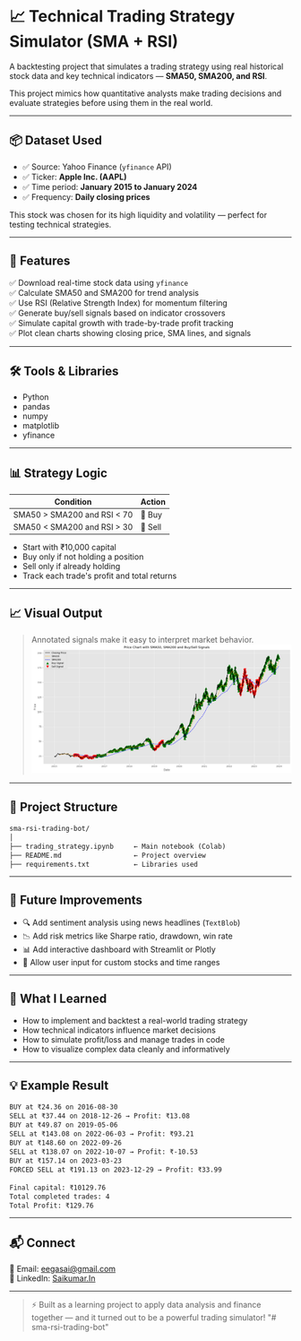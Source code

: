 # 📈 Technical Trading Strategy Simulator (SMA + RSI)

A backtesting project that simulates a trading strategy using real historical stock data and key technical indicators — **SMA50, SMA200, and RSI**.

This project mimics how quantitative analysts make trading decisions and evaluate strategies before using them in the real world.

---

## 📦 Dataset Used

- ✅ Source: Yahoo Finance (`yfinance` API)
- ✅ Ticker: **Apple Inc. (AAPL)**
- ✅ Time period: **January 2015 to January 2024**
- ✅ Frequency: **Daily closing prices**

This stock was chosen for its high liquidity and volatility — perfect for testing technical strategies.

---

## 🚀 Features

✅ Download real-time stock data using `yfinance`  
✅ Calculate SMA50 and SMA200 for trend analysis  
✅ Use RSI (Relative Strength Index) for momentum filtering  
✅ Generate buy/sell signals based on indicator crossovers  
✅ Simulate capital growth with trade-by-trade profit tracking  
✅ Plot clean charts showing closing price, SMA lines, and signals  

---

## 🛠️ Tools & Libraries

- Python
- pandas
- numpy
- matplotlib
- yfinance

---

## 📊 Strategy Logic

| Condition                      | Action     |
|-------------------------------|------------|
| SMA50 > SMA200 and RSI < 70   | 🔼 Buy      |
| SMA50 < SMA200 and RSI > 30   | 🔽 Sell     |

- Start with ₹10,000 capital  
- Buy only if not holding a position  
- Sell only if already holding  
- Track each trade's profit and total returns  

---

## 📈 Visual Output

> Annotated signals make it easy to interpret market behavior.
![Trading Chart](images/chart.png)

---

## 📁 Project Structure

```
sma-rsi-trading-bot/
│
├── trading_strategy.ipynb     ← Main notebook (Colab)
├── README.md                  ← Project overview
├── requirements.txt           ← Libraries used 
```

---

## 📌 Future Improvements

- 🔍 Add sentiment analysis using news headlines (`TextBlob`)
- 📉 Add risk metrics like Sharpe ratio, drawdown, win rate
- 📊 Add interactive dashboard with Streamlit or Plotly
- 💬 Allow user input for custom stocks and time ranges

---

## 🧠 What I Learned

- How to implement and backtest a real-world trading strategy  
- How technical indicators influence market decisions  
- How to simulate profit/loss and manage trades in code  
- How to visualize complex data cleanly and informatively

---

## 💡 Example Result

```
BUY at ₹24.36 on 2016-08-30
SELL at ₹37.44 on 2018-12-26 → Profit: ₹13.08
BUY at ₹49.87 on 2019-05-06
SELL at ₹143.08 on 2022-06-03 → Profit: ₹93.21
BUY at ₹148.60 on 2022-09-26
SELL at ₹138.07 on 2022-10-07 → Profit: ₹-10.53
BUY at ₹157.14 on 2023-03-23
FORCED SELL at ₹191.13 on 2023-12-29 → Profit: ₹33.99

Final capital: ₹10129.76
Total completed trades: 4
Total Profit: ₹129.76 
```

---

## 📬 Connect

📧 Email: eegasai@gmail.com  
🔗 LinkedIn: [Saikumar.In](www.linkedin.com/in/saikumar-eega) 

---

> ⚡ Built as a learning project to apply data analysis and finance together — and it turned out to be a powerful trading simulator!
"# sma-rsi-trading-bot" 
